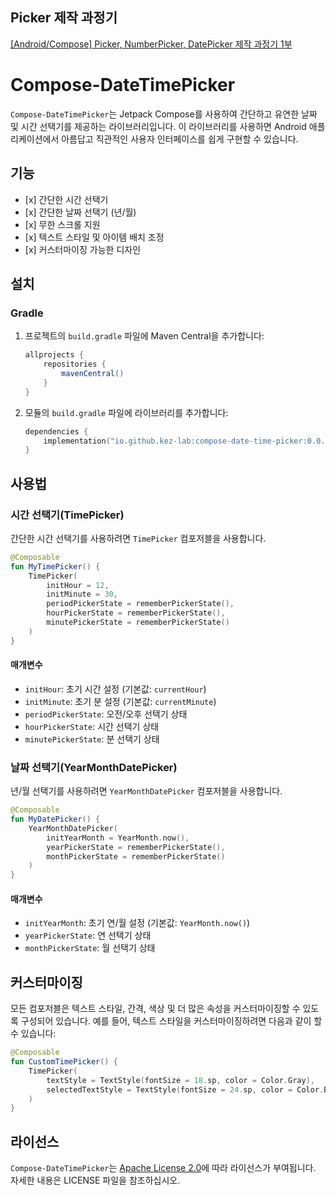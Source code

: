 
## Picker 제작 과정기
[[Android/Compose] Picker, NumberPicker, DatePicker 제작 과정기 1부](https://velog.io/@kej_ad/AndroidCompose-Year-Month-DatePicker-%EB%A7%8C%EB%93%A4%EA%B8%B0)

# Compose-DateTimePicker
`Compose-DateTimePicker`는 Jetpack Compose를 사용하여 간단하고 유연한 날짜 및 시간 선택기를 제공하는 라이브러리입니다. 이 라이브러리를 사용하면 Android 애플리케이션에서 아름답고 직관적인 사용자 인터페이스를 쉽게 구현할 수 있습니다.

## 기능

- \[x\] 간단한 시간 선택기
- \[x\] 간단한 날짜 선택기 (년/월)
- \[x\] 무한 스크롤 지원
- \[x\] 텍스트 스타일 및 아이템 배치 조정
- \[x\] 커스터마이징 가능한 디자인

## 설치

### Gradle

1. 프로젝트의 `build.gradle` 파일에 Maven Central을 추가합니다:

    ```groovy
    allprojects {
        repositories {
            mavenCentral()
        }
    }
    ```

2. 모듈의 `build.gradle` 파일에 라이브러리를 추가합니다:

    ```kotlin
    dependencies {
        implementation("io.github.kez-lab:compose-date-time-picker:0.0.2")
    }
    ```

## 사용법

### 시간 선택기(TimePicker)

간단한 시간 선택기를 사용하려면 `TimePicker` 컴포저블을 사용합니다.

```kotlin
@Composable
fun MyTimePicker() {
    TimePicker(
        initHour = 12,
        initMinute = 30,
        periodPickerState = rememberPickerState(),
        hourPickerState = rememberPickerState(),
        minutePickerState = rememberPickerState()
    )
}
```

#### 매개변수

- `initHour`: 초기 시간 설정 (기본값: `currentHour`)
- `initMinute`: 초기 분 설정 (기본값: `currentMinute`)
- `periodPickerState`: 오전/오후 선택기 상태
- `hourPickerState`: 시간 선택기 상태
- `minutePickerState`: 분 선택기 상태

### 날짜 선택기(YearMonthDatePicker)

년/월 선택기를 사용하려면 `YearMonthDatePicker` 컴포저블을 사용합니다.

```kotlin
@Composable
fun MyDatePicker() {
    YearMonthDatePicker(
        initYearMonth = YearMonth.now(),
        yearPickerState = rememberPickerState(),
        monthPickerState = rememberPickerState()
    )
}
```

#### 매개변수

- `initYearMonth`: 초기 연/월 설정 (기본값: `YearMonth.now()`)
- `yearPickerState`: 연 선택기 상태
- `monthPickerState`: 월 선택기 상태

## 커스터마이징

모든 컴포저블은 텍스트 스타일, 간격, 색상 및 더 많은 속성을 커스터마이징할 수 있도록 구성되어 있습니다. 예를 들어, 텍스트 스타일을 커스터마이징하려면 다음과 같이 할 수 있습니다:

```kotlin
@Composable
fun CustomTimePicker() {
    TimePicker(
        textStyle = TextStyle(fontSize = 18.sp, color = Color.Gray),
        selectedTextStyle = TextStyle(fontSize = 24.sp, color = Color.Black)
    )
}
```

## 라이선스

`Compose-DateTimePicker`는 [Apache License 2.0](./LICENSE)에 따라 라이선스가 부여됩니다. 자세한 내용은 LICENSE 파일을 참조하십시오.



